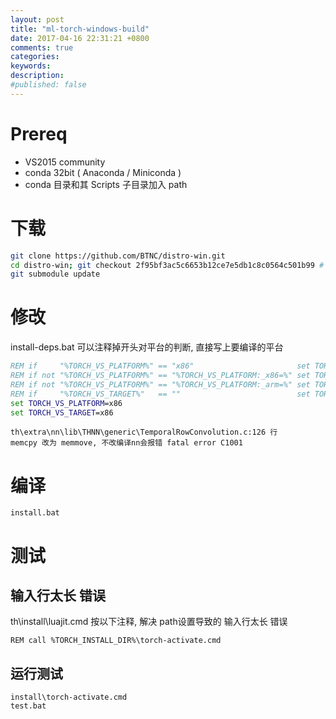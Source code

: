 ```yaml
---
layout: post
title: "ml-torch-windows-build"
date: 2017-04-16 22:31:21 +0800
comments: true
categories: 
keywords: 
description: 
#published: false
---
```


# Prereq
* VS2015 community
* conda 32bit ( Anaconda / Miniconda )
* conda 目录和其 Scripts 子目录加入 path


# 下载

```bash
git clone https://github.com/BTNC/distro-win.git
cd distro-win; git checkout 2f95bf3ac5c6653b12ce7e5db1c8c0564c501b99 # 此次编译成功的版本
git submodule update
```


# 修改

install-deps.bat 可以注释掉开头对平台的判断, 直接写上要编译的平台

```bat
REM if     "%TORCH_VS_PLATFORM%" == "x86"                       set TORCH_VS_TARGET=x86
REM if not "%TORCH_VS_PLATFORM%" == "%TORCH_VS_PLATFORM:_x86=%" set TORCH_VS_TARGET=x86
REM if not "%TORCH_VS_PLATFORM%" == "%TORCH_VS_PLATFORM:_arm=%" set TORCH_VS_TARGET=arm
REM if     "%TORCH_VS_TARGET%"   == ""                          set TORCH_VS_TARGET=x64
set TORCH_VS_PLATFORM=x86
set TORCH_VS_TARGET=x86
```

```
th\extra\nn\lib\THNN\generic\TemporalRowConvolution.c:126 行
memcpy 改为 memmove, 不改编译nn会报错 fatal error C1001
```


# 编译

```
install.bat
```


# 测试

## 输入行太长 错误
th\install\luajit.cmd 按以下注释, 解决 path设置导致的 输入行太长 错误

```
REM call %TORCH_INSTALL_DIR%\torch-activate.cmd
```

## 运行测试

```
install\torch-activate.cmd
test.bat
```